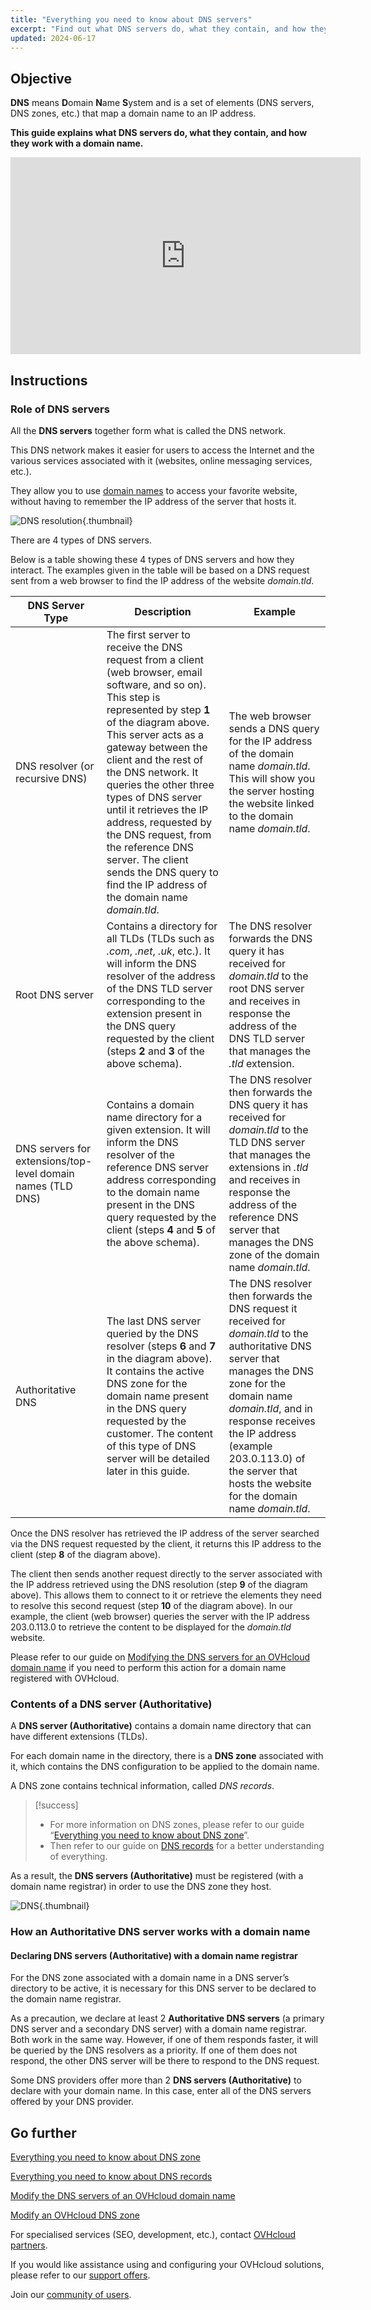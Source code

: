 ```yaml
---
title: "Everything you need to know about DNS servers"
excerpt: "Find out what DNS servers do, what they contain, and how they work with a domain name"
updated: 2024-06-17
---
```


## Objective

**DNS** means **D**omain **N**ame **S**ystem and is a set of elements (DNS servers, DNS zones, etc.) that map a domain name to an IP address.

**This guide explains what DNS servers do, what they contain, and how they work with a domain name.**

<iframe class="video" width="560" height="315" src="https://www.youtube-nocookie.com/embed/BvrUi26ShzI" frameborder="0" allow="accelerometer; autoplay; clipboard-write; encrypted-media; gyroscope; picture-in-picture" allowfullscreen></iframe>

## Instructions

### Role of DNS servers

All the **DNS servers** together form what is called the DNS network.

This DNS network makes it easier for users to access the Internet and the various services associated with it (websites, online messaging services, etc.).

They allow you to use [domain names](/links/web/domains) to access your favorite website, without having to remember the IP address of the server that hosts it.

![DNS resolution](/pages/assets/schemas/dns/dns-resolution.png){.thumbnail}

There are 4 types of DNS servers.

Below is a table showing these 4 types of DNS servers and how they interact. The examples given in the table will be based on a DNS request sent from a web browser to find the IP address of the website *domain.tld*.

|DNS Server Type|Description|Example|
|---|---|---|
|DNS resolver (or recursive DNS)|The first server to receive the DNS request from a client (web browser, email software, and so on). This step is represented by step **1** of the diagram above. This server acts as a gateway between the client and the rest of the DNS network. It queries the other three types of DNS server until it retrieves the IP address, requested by the DNS request, from the reference DNS server. The client sends the DNS query to find the IP address of the domain name *domain.tld*. |The web browser sends a DNS query for the IP address of the domain name *domain.tld*. This will show you the server hosting the website linked to the domain name *domain.tld*.|
|Root DNS server|Contains a directory for all TLDs (TLDs such as *.com*, *.net*, *.uk*, etc.). It will inform the DNS resolver of the address of the DNS TLD server corresponding to the extension present in the DNS query requested by the client (steps **2** and **3** of the above schema).|The DNS resolver forwards the DNS query it has received for *domain.tld* to the root DNS server and receives in response the address of the DNS TLD server that manages the *.tld* extension.|
|DNS servers for extensions/top-level domain names (TLD DNS)|Contains a domain name directory for a given extension. It will inform the DNS resolver of the reference DNS server address corresponding to the domain name present in the DNS query requested by the client (steps **4** and **5** of the above schema).|The DNS resolver then forwards the DNS query it has received for *domain.tld* to the TLD DNS server that manages the extensions in *.tld* and receives in response the address of the reference DNS server that manages the DNS zone of the domain name *domain.tld*.|
|Authoritative DNS|The last DNS server queried by the DNS resolver (steps **6** and **7** in the diagram above). It contains the active DNS zone for the domain name present in the DNS query requested by the customer. The content of this type of DNS server will be detailed later in this guide.|The DNS resolver then forwards the DNS request it received for *domain.tld* to the authoritative DNS server that manages the DNS zone for the domain name *domain.tld*, and in response receives the IP address (example 203.0.113.0) of the server that hosts the website for the domain name *domain.tld*.|

Once the DNS resolver has retrieved the IP address of the server searched via the DNS request requested by the client, it returns this IP address to the client (step **8** of the diagram above).

The client then sends another request directly to the server associated with the IP address retrieved using the DNS resolution (step **9** of the diagram above). This allows them to connect to it or retrieve the elements they need to resolve this second request (step **10** of the diagram above). In our example, the client (web browser) queries the server with the IP address 203.0.113.0 to retrieve the content to be displayed for the *domain.tld* website.

Please refer to our guide on [Modifying the DNS servers for an OVHcloud domain name](/pages/web_cloud/domains/dns_server_edit) if you need to perform this action for a domain name registered with OVHcloud.

### Contents of a DNS server (Authoritative)

A **DNS server (Authoritative)** contains a domain name directory that can have different extensions (TLDs).

For each domain name in the directory, there is a **DNS zone** associated with it, which contains the DNS configuration to be applied to the domain name.

A DNS zone contains technical information, called *DNS records*.

> [!success]
>
> - For more information on DNS zones, please refer to our guide “[Everything you need to know about DNS zone](/pages/web_cloud/domains/dns_zone_general_information)”.
> - Then refer to our guide on [DNS records](/pages/web_cloud/domains/dns_zone_records) for a better understanding of everything.
>

As a result, the **DNS servers (Authoritative)** must be registered (with a domain name registrar) in order to use the DNS zone they host.

![DNS](/pages/assets/schemas/dns/dns-server.png){.thumbnail}

### How an Authoritative DNS server works with a domain name

#### Declaring DNS servers (Authoritative) with a domain name registrar

For the DNS zone associated with a domain name in a DNS server’s directory to be active, it is necessary for this DNS server to be declared to the domain name registrar.

As a precaution, we declare at least 2 **Authoritative DNS servers** (a primary DNS server and a secondary DNS server) with a domain name registrar. Both work in the same way. However, if one of them responds faster, it will be queried by the DNS resolvers as a priority. If one of them does not respond, the other DNS server will be there to respond to the DNS request.

Some DNS providers offer more than 2 **DNS servers (Authoritative)** to declare with your domain name. In this case, enter all of the DNS servers offered by your DNS provider.

## Go further

[Everything you need to know about DNS zone](/pages/web_cloud/domains/dns_zone_general_information)

[Everything you need to know about DNS records](/pages/web_cloud/domains/dns_zone_records)

[Modify the DNS servers of an OVHcloud domain name](/pages/web_cloud/domains/dns_server_edit)

[Modify an OVHcloud DNS zone](/pages/web_cloud/domains/dns_zone_edit)

For specialised services (SEO, development, etc.), contact [OVHcloud partners](/links/partner).
 
If you would like assistance using and configuring your OVHcloud solutions, please refer to our [support offers](/links/support).
 
Join our [community of users](/links/community).